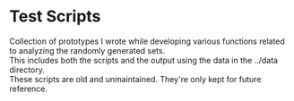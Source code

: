 # Test Scripts
Collection of prototypes I wrote while developing various functions related to analyzing the randomly generated sets.  
This includes both the scripts and the output using the data in the ../data directory.  
These scripts are old and unmaintained. They're only kept for future reference.  

